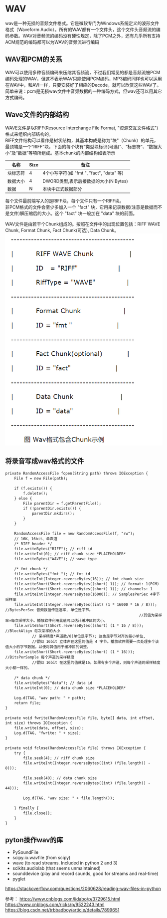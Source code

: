 # WAV
wav是一种无损的音频文件格式。它是微软专门为Windows系统定义的波形文件格式（Waveform Audio）。所有的WAV都有一个文件头，这个文件头音频流的编码参数。WAV对音频流的编码没有硬性规定，除了PCM之外，还有几乎所有支持ACM规范的编码都可以为WAV的音频流进行编码  

## WAV和PCM的关系
WAV可以使用多种音频编码来压缩其音频流，不过我们常见的都是音频流被PCM编码处理的WAV，但这不表示WAV只能使用PCM编码，MP3编码同样也可以运用在WAV中，和AVI一样，只要安装好了相应的Decode，就可以欣赏这些WAV了。  
简单来说：pcm是无损wav文件中音频数据的一种编码方式，但wav还可以用其它方式编码。 

## Wave文件的内部结构
WAVE文件是以RIFF(Resource Interchange File Format, "资源交互文件格式")格式来组织内部结构的。  
RIFF文件结构可以看作是树状结构，其基本构成是称为"块"（Chunk）的单元，最顶端是一个“RIFF”块，下面的每个块有“类型块标识(可选)”、“标志符”、“数据大小”及“数据”等项所组成。基本chunk的内部结构如表所示  

| 名称 | Size | 备注 |
| ---- | ---- | ---- |
| 块标志符 | 4 | 4个小写字符(如 "fmt ", "fact", "data" 等) |
| 数据大小 | 4 | DWORD类型,表示后接数据的大小(N Bytes) |
| 数据 | N | 本块中正式数据部分 |
 

每个文件最前端写入的是RIFF块，每个文件只有一个RIFF块。  
非PCM格式的文件会至少多加入一个 "fact" 块，它用来记录数据(注意是数据而不是文件)解压缩后的大小。这个 "fact" 块一般加在 "data" 块的前面。  

WAV文件是由若干个Chunk组成的。按照在文件中的出现位置包括：RIFF WAVE Chunk, Format Chunk, Fact Chunk(可选), Data Chunk。  
![](images/wav_1.png)

## 将录音写成wav格式的文件
	private RandomAccessFile fopen(String path) throws IOException {
	    File f = new File(path);
	
	    if (f.exists()) {
	        f.delete();
	    } else {
	        File parentDir = f.getParentFile();
	        if (!parentDir.exists()) {
	            parentDir.mkdirs();
	        }
	    }
	
	    RandomAccessFile file = new RandomAccessFile(f, "rw");
	    // 16K、16bit、单声道
	    /* RIFF header */
	    file.writeBytes("RIFF"); // riff id
	    file.writeInt(0); // riff chunk size *PLACEHOLDER*
	    file.writeBytes("WAVE"); // wave type
	
	    /* fmt chunk */
	    file.writeBytes("fmt "); // fmt id
	    file.writeInt(Integer.reverseBytes(16)); // fmt chunk size
	    file.writeShort(Short.reverseBytes((short) 1)); // format: 1(PCM)
	    file.writeShort(Short.reverseBytes((short) 1)); // channels: 1
	    file.writeInt(Integer.reverseBytes(16000)); // SamplesPerSec 4字节 采样率
	    file.writeInt(Integer.reverseBytes((int) (1 * 16000 * 16 / 8))); //BytesPerSec 音频数据传送速率, 单位是字节。
																//其值为采样率×每次采样大小。播放软件利用此值可以估计缓冲区的大小。
	    file.writeShort(Short.reverseBytes((short) (1 * 16 / 8))); //BlockAlign 每次采样的大小
				// 采样精度*声道数/8(单位是字节); 这也是字节对齐的最小单位, 
				//譬如 16bit 立体声在这里的值是 4 字节。播放软件需要一次处理多个该值大小的字节数据，以便将其值用于缓冲区的调整。
	    file.writeShort(Short.reverseBytes((short) (1 * 16))); //BitsPerSample 每个声道的采样精度
				//譬如 16bit 在这里的值就是16。如果有多个声道，则每个声道的采样精度大小都一样的。
	
	    /* data chunk */
	    file.writeBytes("data"); // data id
	    file.writeInt(0); // data chunk size *PLACEHOLDER*
	
	    Log.d(TAG, "wav path: " + path);
	    return file;
	}
	
	private void fwrite(RandomAccessFile file, byte[] data, int offset, int size) throws IOException {
	    file.write(data, offset, size);
	    Log.d(TAG, "fwrite: " + size);
	}
	
	private void fclose(RandomAccessFile file) throws IOException {
	    try {
	        file.seek(4); // riff chunk size
	        file.writeInt(Integer.reverseBytes((int) (file.length() - 8)));
	
	        file.seek(40); // data chunk size
	        file.writeInt(Integer.reverseBytes((int) (file.length() - 44)));
	
	        Log.d(TAG, "wav size: " + file.length());
	
	    } finally {
	        file.close();
	    }
	}


## pyton操作wav的库
- PySoundFile
- scipy.io.wavfile (from scipy)
- wave (to read streams. Included in python 2 and 3)
- scikits.audiolab (that seems unmaintained)
- sounddevice (play and record sounds, good for streams and real-time)
- pyglet

https://stackoverflow.com/questions/2060628/reading-wav-files-in-python


参考：
https://www.cnblogs.com/lidabo/p/3729615.html
https://www.cnblogs.com/ricks/p/9522243.html
https://blog.csdn.net/trbbadboy/article/details/7899651